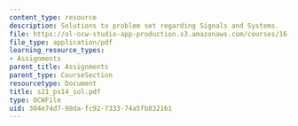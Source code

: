```yaml
---
content_type: resource
description: Solutions to problem set regarding Signals and Systems.
file: https://ol-ocw-studio-app-production.s3.amazonaws.com/courses/16-01-unified-engineering-i-ii-iii-iv-fall-2005-spring-2006/304e74d798dafc92733374a5fb832161_s21_ps14_sol.pdf
file_type: application/pdf
learning_resource_types:
- Assignments
parent_title: Assignments
parent_type: CourseSection
resourcetype: Document
title: s21_ps14_sol.pdf
type: OCWFile
uid: 304e74d7-98da-fc92-7333-74a5fb832161
---
```

